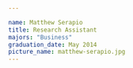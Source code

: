 ```yaml
---

name: Matthew Serapio
title: Research Assistant
majors: "Business"
graduation_date: May 2014
picture_name: matthew-serapio.jpg
---
```

    
    
